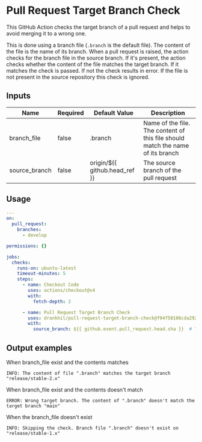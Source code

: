 # Pull Request Target Branch Check

This GitHub Action checks the target branch of a pull request and helps to avoid merging it to a wrong one.

This is done using a branch file (`.branch` is the default file). The content of the file is the name of its branch. When a pull request is raised, the action checks for the branch file in the source branch. If it's present, the action checks whether the content of the file matches the target branch. If it matches the check is passed. If not the check results in error. If the file is not present in the source repository this check is ignored.

##  Inputs

| Name          | Required | Default Value                 | Description                                                                    |
|---------------|----------|-------------------------------|--------------------------------------------------------------------------------|
| branch_file   | false    | .branch                       | Name of the file. The content of this file should match the name of its branch |
| source_branch | false    | origin/${{ github.head_ref }} | The source branch of the pull request                                          |

## Usage

```yaml
---
on:
  pull_request:
    branches:
      - develop

permissions: {}

jobs:
  checks:
    runs-on: ubuntu-latest
    timeout-minutes: 5
    steps:
      - name: Checkout Code
        uses: actions/checkout@v4
        with:
          fetch-depth: 2

      - name: Pull Request Target Branch Check
        uses: drankhil/pull-request-target-branch-check@f94f50106cda2928f903d79e723a7495af33af54  # v1.0.0
        with:
          source_branch: ${{ github.event.pull_request.head.sha }}  # This is not required if fetch-depth is set to 0
```

## Output examples

When branch_file exist and the contents matches

```
INFO: The content of file ".branch" matches the target branch "release/stable-2.x"
```

When branch_file exist and the contents doesn't match

```
ERROR: Wrong target branch. The content of ".branch" doesn't match the target branch "main"
```

When the branch_file doesn't exist

```
INFO: Skipping the check. Branch file ".branch" doesn't exist on "release/stable-1.x"
```

